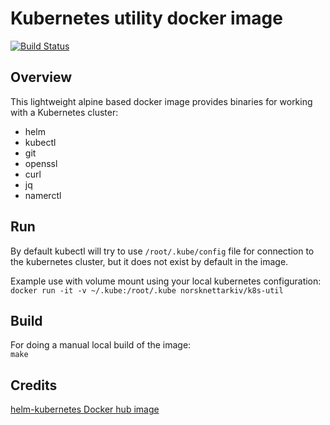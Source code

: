 # Kubernetes utility docker image

[![Build Status](https://travis-ci.org/nlnwa/k8s-util.svg?branch=master)](https://travis-ci.org/nlnwa/k8s-util)

## Overview

This lightweight alpine based docker image provides binaries for working with a Kubernetes cluster:
- helm
- kubectl
- git
- openssl
- curl
- jq
- namerctl

## Run

By default kubectl will try to use `/root/.kube/config` file for connection to the kubernetes cluster, but it does not exist by default in the image.

Example use with volume mount using your local kubernetes configuration:\
```docker run -it -v ~/.kube:/root/.kube norsknettarkiv/k8s-util```

## Build

For doing a manual local build of the image:\
```make```

## Credits

[helm-kubernetes Docker hub image](https://github.com/dtzar/helm-kubectl/)
